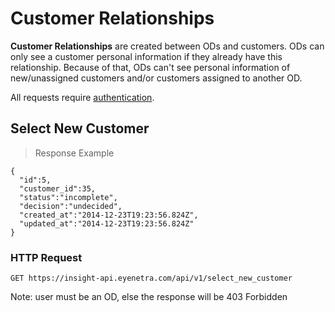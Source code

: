 # Customer Relationships

**Customer Relationships** are created between ODs and customers. ODs can only see a customer personal information if they already have this relationship. Because of that, ODs can't see personal information of new/unassigned customers and/or customers assigned to another OD.

<aside class="warn">
All requests require <a href="#basic-authentication">authentication</a>.
</aside>

## Select New Customer

> Response Example 

````
{
  "id":5,
  "customer_id":35,
  "status":"incomplete",
  "decision":"undecided",
  "created_at":"2014-12-23T19:23:56.824Z",
  "updated_at":"2014-12-23T19:23:56.824Z"
}
````

### HTTP Request

`GET https://insight-api.eyenetra.com/api/v1/select_new_customer`

Note: user must be an OD, else the response will be 403 Forbidden
